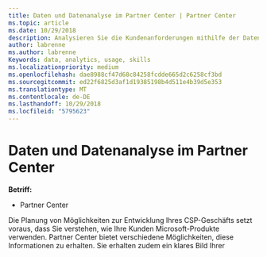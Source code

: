 ```yaml
---
title: Daten und Datenanalyse im Partner Center | Partner Center
ms.topic: article
ms.date: 10/29/2018
description: Analysieren Sie die Kundenanforderungen mithilfe der Datenfunktionen im Partner Center.
author: labrenne
ms.author: labrenne
Keywords: data, analytics, usage, skills
ms.localizationpriority: medium
ms.openlocfilehash: dae8988cf47d68c84258fcdde665d2c6258cf3bd
ms.sourcegitcommit: ed22f6825d3af1d19385198b4d511e4b39d5e353
ms.translationtype: MT
ms.contentlocale: de-DE
ms.lasthandoff: 10/29/2018
ms.locfileid: "5795623"
---
```

# <a name="data-and-analytics-in-partner-center"></a>Daten und Datenanalyse im Partner Center

**Betriff:**

- Partner Center

Die Planung von Möglichkeiten zur Entwicklung Ihres CSP-Geschäfts setzt voraus, dass Sie verstehen, wie Ihre Kunden Microsoft-Produkte verwenden. Partner Center bietet verschiedene Möglichkeiten, diese Informationen zu erhalten. Sie erhalten zudem ein klares Bild Ihrer 